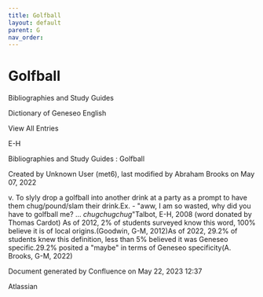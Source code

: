 ```yaml
---
title: Golfball
layout: default
parent: G
nav_order:
---
```


# Golfball

Bibliographies and Study Guides

Dictionary of Geneseo English

View All Entries

E-H

Bibliographies and Study Guides : Golfball

Created by  Unknown User (met6), last modified by  Abraham Brooks on May 07, 2022

v. To slyly drop a golfball into another drink at a party as a prompt to have them chug/pound/slam their drink.Ex. - &quot;aww, I am so wasted, why did you have to golfball me? ... *chugchugchug*&quot;Talbot, E-H, 2008 (word donated by Thomas Cardot) As of 2012, 2% of students surveyed know this word, 100% believe it is of local origins.(Goodwin, G-M, 2012)As of 2022, 29.2% of students knew this definition, less than 5% believed it was Geneseo specific.29.2% posited a &quot;maybe&quot; in terms of Geneseo specificity(A. Brooks, G-M, 2022)

Document generated by Confluence on May 22, 2023 12:37

Atlassian
